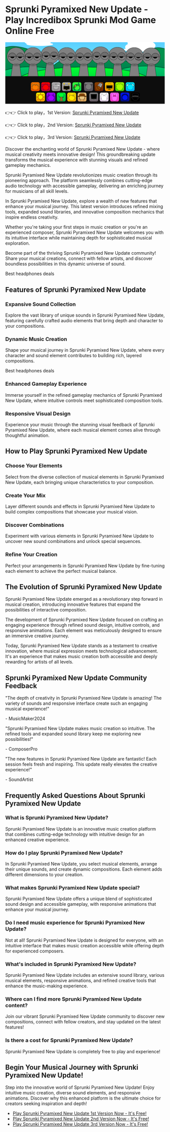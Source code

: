 # Sprunki Pyramixed New Update - Play Incredibox Sprunki Mod Game Online Free

![Sprunki Pyramixed New Update](https://raw.githubusercontent.com/sprunkiscrunkly/sprunki-pyramixed-new-update/refs/heads/main/sprunki-pyramixed-new-update.png "Sprunki Pyramixed New Update")

👉👉 Click to play，1st Version: [Sprunki Pyramixed New Update](https://sprunksters.com/sprunki-pyramixed-new-update/ "Sprunki Pyramixed New Update")

👉👉 Click to play，2nd Version: [Sprunki Pyramixed New Update](https://sprunkiscrunkly.com/sprunki-pyramixed-new-update/ "Sprunki Pyramixed New Update")

👉👉 Click to play，3rd Version: [Sprunki Pyramixed New Update](https://sprunkipyramixed.com/sprunki-pyramixed-new-update/ "Sprunki Pyramixed New Update")

Discover the enchanting world of Sprunki Pyramixed New Update - where musical creativity meets innovative design! This groundbreaking update transforms the musical experience with stunning visuals and refined gameplay mechanics.

Sprunki Pyramixed New Update revolutionizes music creation through its pioneering approach. The platform seamlessly combines cutting-edge audio technology with accessible gameplay, delivering an enriching journey for musicians of all skill levels.

In Sprunki Pyramixed New Update, explore a wealth of new features that enhance your musical journey. This latest version introduces refined mixing tools, expanded sound libraries, and innovative composition mechanics that inspire endless creativity.

Whether you're taking your first steps in music creation or you're an experienced composer, Sprunki Pyramixed New Update welcomes you with its intuitive interface while maintaining depth for sophisticated musical exploration.

Become part of the thriving Sprunki Pyramixed New Update community! Share your musical creations, connect with fellow artists, and discover boundless possibilities in this dynamic universe of sound.

Best headphones deals

## Features of Sprunki Pyramixed New Update

### Expansive Sound Collection

Explore the vast library of unique sounds in Sprunki Pyramixed New Update, featuring carefully crafted audio elements that bring depth and character to your compositions.

### Dynamic Music Creation

Shape your musical journey in Sprunki Pyramixed New Update, where every character and sound element contributes to building rich, layered compositions.

Best headphones deals

### Enhanced Gameplay Experience

Immerse yourself in the refined gameplay mechanics of Sprunki Pyramixed New Update, where intuitive controls meet sophisticated composition tools.

### Responsive Visual Design

Experience your music through the stunning visual feedback of Sprunki Pyramixed New Update, where each musical element comes alive through thoughtful animation.

## How to Play Sprunki Pyramixed New Update

### Choose Your Elements

Select from the diverse collection of musical elements in Sprunki Pyramixed New Update, each bringing unique characteristics to your composition.

### Create Your Mix

Layer different sounds and effects in Sprunki Pyramixed New Update to build complex compositions that showcase your musical vision.

### Discover Combinations

Experiment with various elements in Sprunki Pyramixed New Update to uncover new sound combinations and unlock special sequences.

### Refine Your Creation

Perfect your arrangements in Sprunki Pyramixed New Update by fine-tuning each element to achieve the perfect musical balance.

## The Evolution of Sprunki Pyramixed New Update

Sprunki Pyramixed New Update emerged as a revolutionary step forward in musical creation, introducing innovative features that expand the possibilities of interactive composition.

The development of Sprunki Pyramixed New Update focused on crafting an engaging experience through refined sound design, intuitive controls, and responsive animations. Each element was meticulously designed to ensure an immersive creative journey.

Today, Sprunki Pyramixed New Update stands as a testament to creative innovation, where musical expression meets technological advancement. It's an experience that makes music creation both accessible and deeply rewarding for artists of all levels.

## Sprunki Pyramixed New Update Community Feedback

"The depth of creativity in Sprunki Pyramixed New Update is amazing! The variety of sounds and responsive interface create such an engaging musical experience!"

\- MusicMaker2024

"Sprunki Pyramixed New Update makes music creation so intuitive. The refined tools and expanded sound library keep me exploring new possibilities!"

\- ComposerPro

"The new features in Sprunki Pyramixed New Update are fantastic! Each session feels fresh and inspiring. This update really elevates the creative experience!"

\- SoundArtist

## Frequently Asked Questions About Sprunki Pyramixed New Update

### What is Sprunki Pyramixed New Update?

Sprunki Pyramixed New Update is an innovative music creation platform that combines cutting-edge technology with intuitive design for an enhanced creative experience.

### How do I play Sprunki Pyramixed New Update?

In Sprunki Pyramixed New Update, you select musical elements, arrange their unique sounds, and create dynamic compositions. Each element adds different dimensions to your creation.

### What makes Sprunki Pyramixed New Update special?

Sprunki Pyramixed New Update offers a unique blend of sophisticated sound design and accessible gameplay, with responsive animations that enhance your musical journey.

### Do I need music experience for Sprunki Pyramixed New Update?

Not at all! Sprunki Pyramixed New Update is designed for everyone, with an intuitive interface that makes music creation accessible while offering depth for experienced composers.

### What's included in Sprunki Pyramixed New Update?

Sprunki Pyramixed New Update includes an extensive sound library, various musical elements, responsive animations, and refined creative tools that enhance the music-making experience.

### Where can I find more Sprunki Pyramixed New Update content?

Join our vibrant Sprunki Pyramixed New Update community to discover new compositions, connect with fellow creators, and stay updated on the latest features!

### Is there a cost for Sprunki Pyramixed New Update?

Sprunki Pyramixed New Update is completely free to play and experience!

## Begin Your Musical Journey with Sprunki Pyramixed New Update!

Step into the innovative world of Sprunki Pyramixed New Update! Enjoy intuitive music creation, diverse sound elements, and responsive animations. Discover why this enhanced platform is the ultimate choice for creators seeking inspiration and depth!

- [Play Sprunki Pyramixed New Update 1st Version Now - It's Free!](https://sprunksters.com/sprunki-pyramixed-new-update/)
- [Play Sprunki Pyramixed New Update 2nd Version Now - It's Free!](https://sprunkiscrunkly.com/sprunki-pyramixed-new-update/)
- [Play Sprunki Pyramixed New Update 3rd Version Now - It's Free!](https://sprunkipyramixed.com/sprunki-pyramixed-new-update/)
